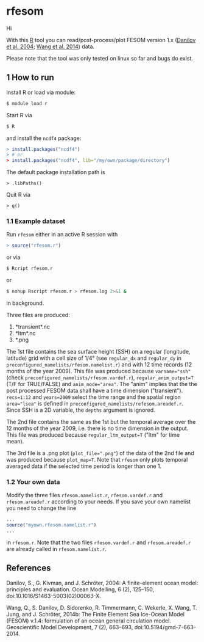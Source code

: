 # rfesom

Hi

With this [R](https://cran.r-project.org/) tool you can read/post-process/plot FESOM version 1.x ([Danilov et al. 2004](https://www.sciencedirect.com/science/article/pii/S146350030200063X?via%3Dihub); [Wang et al. 2014](https://www.geosci-model-dev.net/7/663/2014/)) data.

Please note that the tool was only tested on linux so far and bugs do exist.

## 1 How to run

Install R or load via module:
```bash
$ module load r
```
Start R via
```bash
$ R
```
and install the `ncdf4` package:
```R
> install.packages("ncdf4")
> # or
> install.packages("ncdf4", lib="/my/own/package/directory")
```
The default package installation path is 
```
> .libPaths()
```
Quit R via
```
> q()
```

### 1.1 Example dataset

Run `rfesom` either in an active R session with
```R
> source("rfesom.r")
```
or via 
```bash
$ Rcript rfesom.r
``` 
or 
```bash
$ nohup Rscript rfesom.r > rfesom.log 2>&1 &
```
in background.

Three files are produced:
1. \*transient\*.nc
2. \*ltm\*.nc
3. *.png

The 1st file contains the sea surface height (SSH) on a regular (longitude, latitude) grid with a cell size of 1/4° (see `regular_dx` and `regular_dy` in `preconfigured_namelists/rfesom.namelist.r`) and with 12 time records (12 months of the year 2009). This file was produced because `varname="ssh"` (check `preconfigured_namelists/rfesom.vardef.r`), `regular_anim_output=T` (T/F for TRUE/FALSE) and `anim_mode="area"`. The "anim" implies that the the post processed FESOM data shall have a time dimension ("transient"). `recs=1:12` and `years=2009` select the time range and the spatial region `area="lsea"` is defined in `preconfigured_namelists/refesom.areadef.r`. Since SSH is a 2D variable, the `depths` argument is ignored.

The 2nd file contains the same as the 1st but the temporal average over the 12 months of the year 2009, i.e. there is no time dimension in the output. This file was produced because `regular_ltm_output=T` ("ltm" for time mean).

The 3rd file is a .png plot (`plot_file=".png"`) of the data of the 2nd file and was produced because `plot_map=T`. Note that `rfesom` only plots temporal averaged data if the selected time period is longer than one 1.

### 1.2 Your own data

Modify the three files `rfesom.namelist.r`, `rfesom.vardef.r` and `rfesom.areadef.r` according to your needs.
If you save your own namelist you need to change the line 
```R
...
source("myown.rfesom.namelist.r")
...
```
in `rfesom.r`. Note that the two files `rfesom.vardef.r` and `rfesom.areadef.r` are already called in `rfesom.namelist.r`.

## References  

Danilov, S., G. Kivman, and J. Schröter, 2004: A finite-element ocean model: principles and evaluation. Ocean Modelling, 6 (2), 125–150, doi:10.1016/S1463-5003(02)00063-X.

Wang, Q., S. Danilov, D. Sidorenko, R. Timmermann, C. Wekerle, X. Wang, T. Jung, and J. Schröter, 2014b: The Finite Element Sea Ice-Ocean Model (FESOM) v.1.4: formulation of an ocean general circulation model. Geoscientific Model Development, 7 (2), 663–693, doi:10.5194/gmd-7-663-2014.
